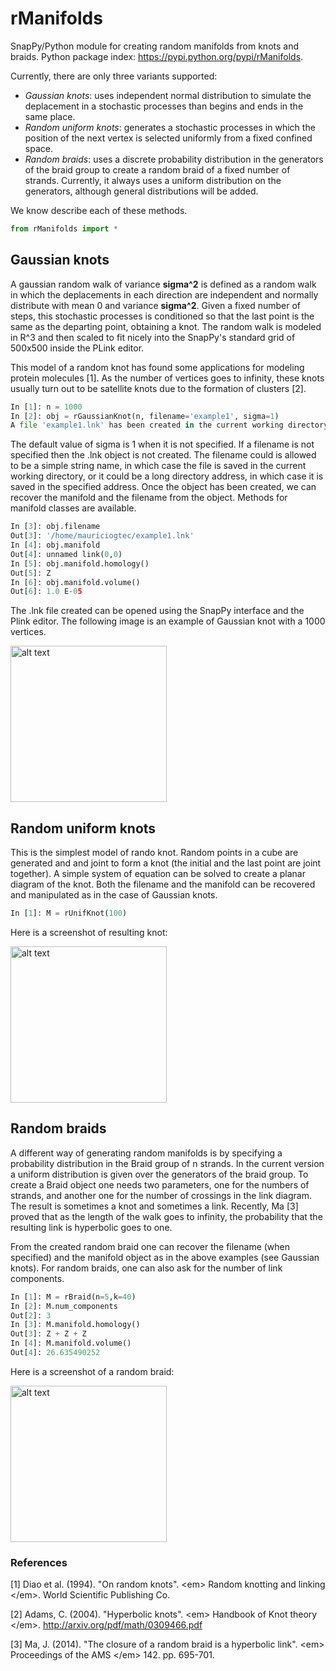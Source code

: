 rManifolds 
================


SnapPy/Python module for creating random manifolds from knots and braids. Python package index: https://pypi.python.org/pypi/rManifolds.

Currently, there are only three variants supported:
* *Gaussian knots*: uses independent normal distribution to simulate the deplacement in a stochastic processes than begins and ends in the same place.
* *Random uniform knots*: generates a stochastic processes in which the position of the next vertex is selected uniformly from a fixed confined space.
* *Random braids*: uses a discrete probability distribution in the generators of the braid group to create a random braid of a fixed number of strands. Currently, it always uses a uniform distribution on the generators, although general distributions will be added.


We know describe each of these methods.

```python
from rManifolds import *
```

<h2> Gaussian knots </h2>

A gaussian random walk of variance <b>sigma^2</b> is defined as a random walk in which the deplacements in each direction are independent and normally distribute with mean 0 and variance <b>sigma^2</b>. Given a fixed number of steps, this stochastic processes is conditioned so that the last point is the same as the departing point, obtaining a knot. The random walk is modeled in R^3 and then scaled to fit nicely into the SnapPy's standard grid of 500x500 inside the PLink editor.

This model of a random knot has found some applications for modeling protein molecules [1]. As the number of vertices goes to infinity, these knots usually turn out to be satellite knots due to the formation of clusters [2].

```python
In [1]: n = 1000 
In [2]: obj = rGaussianKnot(n, filename='example1', sigma=1) 
A file 'example1.lnk' has been created in the current working directory.
```
The default value of sigma is 1 when it is not specified. If a filename is not specified then the .lnk object is not created. The filename could is allowed to be a simple string name, in which case the file is saved in the current working directory, or it could be a long directory address, in which case it is saved in the specified address. Once the object has been created, we can recover the manifold and the filename from the object. Methods for manifold classes are available.

```python
In [3]: obj.filename
Out[3]: '/home/mauriciogtec/example1.lnk'
In [4]: obj.manifold
Out[4]: unnamed link(0,0)
In [5]: obj.manifold.homology()
Out[5]: Z
In [6]: obj.manifold.volume()
Out[6]: 1.0 E-05
```

The .lnk file created can be opened using the SnapPy interface and the Plink editor. The following image is an example of Gaussian knot with a 1000 vertices.

<img src="https://github.com/mauriciogtec/rManifolds/blob/master/screenshots/GaussianKnot.png?raw=true" alt="alt text" width="250" height="250">

<h2> Random uniform knots </h2>
This is the simplest model of rando knot. Random points in a cube are generated and and joint to form a knot (the initial and the last point are joint together). A simple system of equation can be solved to create a planar diagram of the knot. Both the filename and the manifold can be recovered and manipulated as in the case of Gaussian knots.

```python
In [1]: M = rUnifKnot(100)
```

Here is a screenshot of resulting knot:

<img src="https://github.com/mauriciogtec/rManifolds/blob/master/screenshots/rUnifKnot.png?raw=true" alt="alt text" width="250" height="250">

<h2> Random braids </h2>

A different way of generating random manifolds is by specifying a probability distribution in the Braid group of n strands. In the current version a uniform distribution is given over the generators of the braid group. To create a Braid object one needs two parameters, one for the numbers of strands, and another one for the number of crossings in the link diagram. The result is sometimes a knot and sometimes a link. Recently, Ma [3] proved that as the length of the walk goes to infinity, the probability that the resulting link is hyperbolic goes to one.

From the created random braid one can recover the filename (when specified) and the manifold object as in the above examples (see Gaussian knots). For random braids, one can also ask for the number of link components.

```python
In [1]: M = rBraid(n=5,k=40)
In [2]: M.num_components
Out[2]: 3
In [3]: M.manifold.homology()
Out[3]: Z + Z + Z
In [4]: M.manifold.volume()
Out[4]: 26.635490252
```
Here is a screenshot of a random braid:

<img src="https://github.com/mauriciogtec/rManifolds/blob/master/screenshots/rBraid.png?raw=true" alt="alt text" width="250" height="250">

<h3> References </h3>
[1] Diao et al. (1994). "On random knots". &lt;em&gt; Random knotting and linking &lt;/em&gt;. World Scientific Publishing Co.

[2] Adams, C. (2004). "Hyperbolic knots". &lt;em&gt; Handbook of Knot theory &lt;/em&gt;. http://arxiv.org/pdf/math/0309466.pdf

[3] Ma, J. (2014). "The closure of a random braid is a hyperbolic link". &lt;em&gt; Proceedings of the AMS &lt;/em&gt; 142. pp. 695-701.
